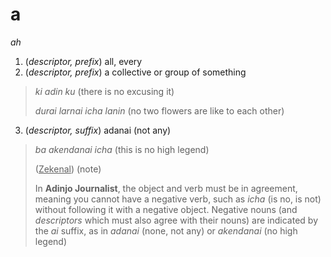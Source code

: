 # a

_ah_

1. (_descriptor, prefix_) all, every
2. (_descriptor, prefix_) a collective or group of something

> _ki adin ku_ (there is no excusing it)
>
> _durai larnai icha lanin_ (no two flowers are like to each other)

3. (_descriptor, suffix_) adanai (not any)

> _ba akendanai icha_ (this is no high legend)
>
> (<u>Zekenal</u>) (note)
>
> In **Adinjo Journalist**, the object and verb must be in agreement, meaning you cannot have a negative verb, such as _icha_ (is no, is not) without following it with a negative object. Negative nouns (and _descriptors_ which must also agree with their nouns) are indicated by the _ai_ suffix, as in _adanai_ (none, not any) or _akendanai_ (no high legend)
